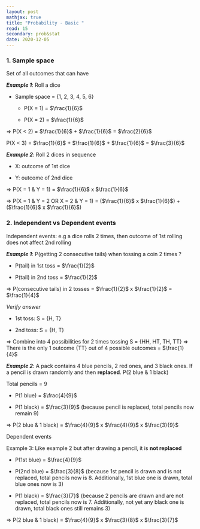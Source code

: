 ```yaml
---
layout: post
mathjax: true
title: "Probability - Basic "
read: 15
secondary: prob&stat
date: 2020-12-05
---
```


### 1. Sample space

Set of all outcomes that can have

***Example 1***: Roll a dice

- Sample space = {1, 2, 3, 4, 5, 6}

    + P(X = 1) = $\frac{1}{6}$

    + P(X = 2) = $\frac{1}{6}$

=> P(X < 2) = $\frac{1}{6}$ + $\frac{1}{6}$ = $\frac{2}{6}$

   P(X < 3) = $\frac{1}{6}$ + $\frac{1}{6}$ + $\frac{1}{6}$ = $\frac{3}{6}$ 

***Example 2***: Roll 2 dices in sequence

- X: outcome of 1st dice

- Y: outcome of 2nd dice

=> P(X = 1 & Y = 1) = $\frac{1}{6}$ x $\frac{1}{6}$

=> P(X = 1 & Y = 2 OR X = 2 & Y = 1) = ($\frac{1}{6}$ x $\frac{1}{6}$) + ($\frac{1}{6}$ x $\frac{1}{6}$)

### 2. Independent vs Dependent events

Independent events: e.g a dice rolls 2 times, then outcome of 1st rolling does not affect 2nd rolling

***Example 1***: P(getting 2 consecutive tails) when tossing a coin 2 times ?

- P(tail) in 1st toss = $\frac{1}{2}$

- P(tail) in 2nd toss = $\frac{1}{2}$

=> P(consecutive tails) in 2 tosses = $\frac{1}{2}$ x $\frac{1}{2}$ = $\frac{1}{4}$

*Verify answer*

- 1st toss: S = {H, T}

- 2nd toss: S = {H, T}

=> Combine into 4 possibilities for 2 times tossing S = {HH, HT, TH, TT} => There is the only 1 outcome {TT} out of 4 possible outcomes = $\frac{1}{4}$
  
***Example 2***: A pack contains 4 blue pencils, 2 red ones, and 3 black ones. If a pencil is drawn randomly and then **replaced**. P(2 blue & 1 black)

Total pencils = 9

- P(1 blue) = $\frac{4}{9}$

- P(1 black) = $\frac{3}{9}$ (because pencil is replaced, total pencils now remain 9)

=> P(2 blue & 1 black) = $\frac{4}{9}$ x $\frac{4}{9}$ x $\frac{3}{9}$

Dependent events

Example 3: Like example 2 but after drawing a pencil, it is **not replaced**

- P(1st blue) = $\frac{4}{9}$

- P(2nd blue) = $\frac{3}{8}$ (because 1st pencil is drawn and is not replaced, total pencils now is 8. Additionally, 1st blue one is drawn, total blue ones now is 3)

- P(1 black) = $\frac{3}{7}$ (because 2 pencils are drawn and are not replaced, total pencils now is 7. Additionally, not yet any black one is drawn, total black ones still remains 3)

=> P(2 blue & 1 black) = $\frac{4}{9}$ x $\frac{3}{8}$ x $\frac{3}{7}$

